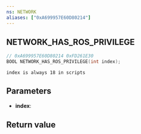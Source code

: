 ```yaml
---
ns: NETWORK
aliases: ["0xA699957E60D80214"]
---
```

## NETWORK_HAS_ROS_PRIVILEGE

```c
// 0xA699957E60D80214 0xFD261E30
BOOL NETWORK_HAS_ROS_PRIVILEGE(int index);
```

```
index is always 18 in scripts
```

## Parameters
* **index**: 

## Return value
